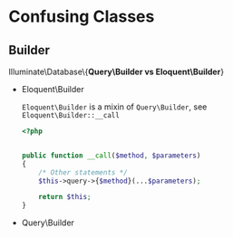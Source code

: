 # Confusing Classes

## Builder

Illuminate\Database\\{**Query\Builder vs Eloquent\Builder**}

- Eloquent\Builder

    `Eloquent\Builder` is a mixin of `Query\Builder`, see `Eloquent\Builder::__call`

    ```php
    <?php


    public function __call($method, $parameters)
    {
        /* Other statements */
        $this->query->{$method}(...$parameters);

        return $this;
    }
    ```

- Query\Builder


